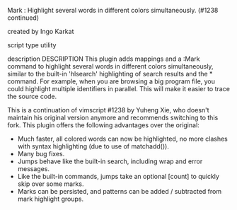 Mark : Highlight several words in different colors simultaneously. (#1238 continued) 

created by
Ingo Karkat
 
script type
utility
 
description
DESCRIPTION 
This plugin adds mappings and a :Mark command to highlight several words in 
different colors simultaneously, similar to the built-in 'hlsearch' 
highlighting of search results and the * command. For example, when you 
are browsing a big program file, you could highlight multiple identifiers in 
parallel. This will make it easier to trace the source code. 

This is a continuation of vimscript #1238 by Yuheng Xie, who doesn't maintain 
his original version anymore and recommends switching to this fork. This 
plugin offers the following advantages over the original: 
- Much faster, all colored words can now be highlighted, no more clashes with 
  syntax highlighting (due to use of matchadd()). 
- Many bug fixes. 
- Jumps behave like the built-in search, including wrap and error messages. 
- Like the built-in commands, jumps take an optional [count] to quickly skip 
  over some marks. 
- Marks can be persisted, and patterns can be added / subtracted from 
  mark highlight groups. 

